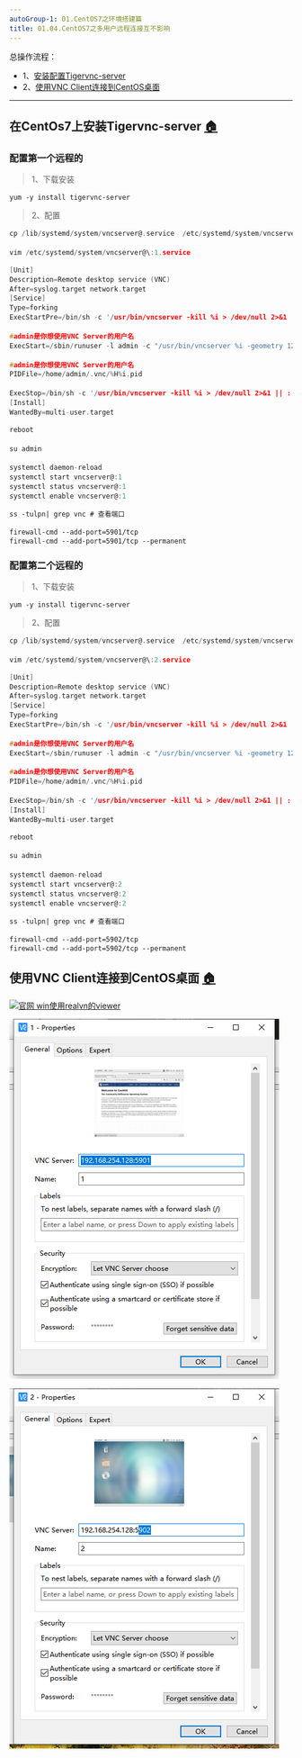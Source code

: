 ```yaml
---
autoGroup-1: 01.CentOS7之环境搭建篇
title: 01.04.CentOS7之多用户远程连接互不影响
---
```


总操作流程：
- 1、[安装配置Tigervnc-server](#Linux-01)
- 2、[使用VNC Client连接到CentOS桌面](#Linux-02)

***

## 在CentOs7上安装Tigervnc-server <a name="Linux-01" href="#" >:house:</a>

### 配置第一个远程的

> 1、下载安装

```
yum -y install tigervnc-server
```

> 2、配置

```c
cp /lib/systemd/system/vncserver@.service  /etc/systemd/system/vncserver@:1.service

vim /etc/systemd/system/vncserver@\:1.service
```

```c
[Unit]
Description=Remote desktop service (VNC)
After=syslog.target network.target
[Service]
Type=forking
ExecStartPre=/bin/sh -c '/usr/bin/vncserver -kill %i > /dev/null 2>&1 || :'

#admin是你想使用VNC Server的用户名
ExecStart=/sbin/runuser -l admin -c "/usr/bin/vncserver %i -geometry 1280x1024"

#admin是你想使用VNC Server的用户名
PIDFile=/home/admin/.vnc/%H%i.pid 

ExecStop=/bin/sh -c '/usr/bin/vncserver -kill %i > /dev/null 2>&1 || :'
[Install]
WantedBy=multi-user.target
```

```c
reboot

su admin

systemctl daemon-reload
systemctl start vncserver@:1
systemctl status vncserver@:1
systemctl enable vncserver@:1
```

```
ss -tulpn| grep vnc # 查看端口

firewall-cmd --add-port=5901/tcp
firewall-cmd --add-port=5901/tcp --permanent
```

### 配置第二个远程的

> 1、下载安装

```
yum -y install tigervnc-server
```

> 2、配置

```c
cp /lib/systemd/system/vncserver@.service  /etc/systemd/system/vncserver@:2.service

vim /etc/systemd/system/vncserver@\:2.service
```

```c
[Unit]
Description=Remote desktop service (VNC)
After=syslog.target network.target
[Service]
Type=forking
ExecStartPre=/bin/sh -c '/usr/bin/vncserver -kill %i > /dev/null 2>&1 || :'

#admin是你想使用VNC Server的用户名
ExecStart=/sbin/runuser -l admin -c "/usr/bin/vncserver %i -geometry 1280x1024"

#admin是你想使用VNC Server的用户名
PIDFile=/home/admin/.vnc/%H%i.pid 

ExecStop=/bin/sh -c '/usr/bin/vncserver -kill %i > /dev/null 2>&1 || :'
[Install]
WantedBy=multi-user.target
```

```c
reboot

su admin

systemctl daemon-reload
systemctl start vncserver@:2
systemctl status vncserver@:2
systemctl enable vncserver@:2
```

```
ss -tulpn| grep vnc # 查看端口

firewall-cmd --add-port=5902/tcp
firewall-cmd --add-port=5902/tcp --permanent
```

## 使用VNC Client连接到CentOS桌面 <a name="Linux-02" href="#" >:house:</a>

[![](https://img.shields.io/badge/官网-win使用realvn的viewer-red.svg "官网 win使用realvn的viewer")](https://www.realvnc.com/en/connect/download/viewer/windows/)


![](./image/01.04-1.png)

![](./image/01.04-2.png)
